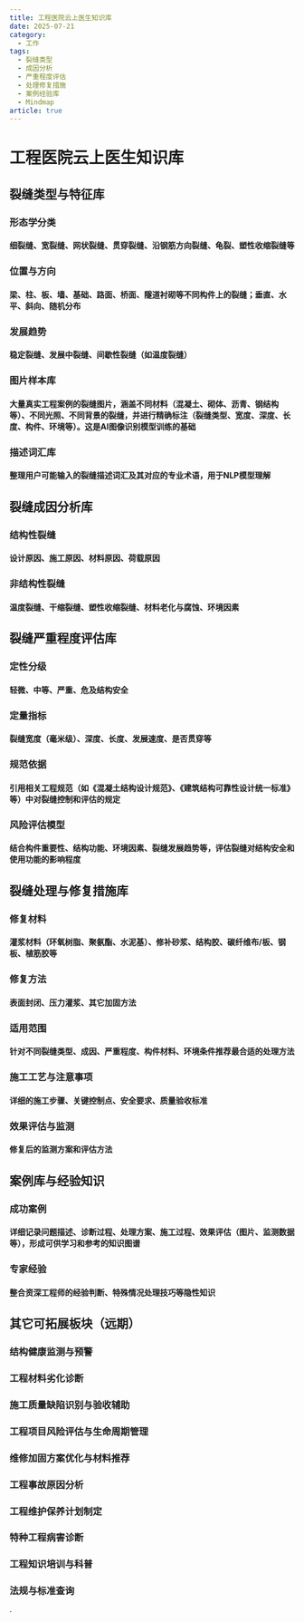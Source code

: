```yaml
---
title: 工程医院云上医生知识库
date: 2025-07-21
category:
  - 工作
tags:
  - 裂缝类型
  - 成因分析
  - 严重程度评估
  - 处理修复措施
  - 案例经验库
  - Mindmap
article: true
---
```

# 工程医院云上医生知识库

## 裂缝类型与特征库

### 形态学分类

#### 细裂缝、宽裂缝、网状裂缝、贯穿裂缝、沿钢筋方向裂缝、龟裂、塑性收缩裂缝等

### 位置与方向

#### 梁、柱、板、墙、基础、路面、桥面、隧道衬砌等不同构件上的裂缝；垂直、水平、斜向、随机分布

### 发展趋势

#### 稳定裂缝、发展中裂缝、间歇性裂缝（如温度裂缝）

### 图片样本库

#### 大量真实工程案例的裂缝图片，涵盖不同材料（混凝土、砌体、沥青、钢结构等）、不同光照、不同背景的裂缝，并进行精确标注（裂缝类型、宽度、深度、长度、构件、环境等）。这是AI图像识别模型训练的基础

### 描述词汇库

#### 整理用户可能输入的裂缝描述词汇及其对应的专业术语，用于NLP模型理解

## 裂缝成因分析库

### 结构性裂缝

#### 设计原因、施工原因、材料原因、荷载原因

### 非结构性裂缝

#### 温度裂缝、干缩裂缝、塑性收缩裂缝、材料老化与腐蚀、环境因素

## 裂缝严重程度评估库

### 定性分级

#### 轻微、中等、严重、危及结构安全

### 定量指标

#### 裂缝宽度（毫米级）、深度、长度、发展速度、是否贯穿等

### 规范依据

#### 引用相关工程规范（如《混凝土结构设计规范》、《建筑结构可靠性设计统一标准》等）中对裂缝控制和评估的规定

### 风险评估模型

#### 结合构件重要性、结构功能、环境因素、裂缝发展趋势等，评估裂缝对结构安全和使用功能的影响程度

## 裂缝处理与修复措施库

### 修复材料

#### 灌浆材料（环氧树脂、聚氨酯、水泥基）、修补砂浆、结构胶、碳纤维布/板、钢板、植筋胶等

### 修复方法

#### 表面封闭、压力灌浆、其它加固方法

### 适用范围

#### 针对不同裂缝类型、成因、严重程度、构件材料、环境条件推荐最合适的处理方法

### 施工工艺与注意事项

#### 详细的施工步骤、关键控制点、安全要求、质量验收标准

### 效果评估与监测

#### 修复后的监测方案和评估方法

## 案例库与经验知识

### 成功案例

#### 详细记录问题描述、诊断过程、处理方案、施工过程、效果评估（图片、监测数据等），形成可供学习和参考的知识图谱

### 专家经验

#### 整合资深工程师的经验判断、特殊情况处理技巧等隐性知识

## 其它可拓展板块（远期）

### 结构健康监测与预警

### 工程材料劣化诊断

### 施工质量缺陷识别与验收辅助

### 工程项目风险评估与生命周期管理

### 维修加固方案优化与材料推荐

### 工程事故原因分析

### 工程维护保养计划制定

### 特种工程病害诊断

### 工程知识培训与科普

### 法规与标准查询

·
